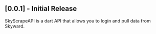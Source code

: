 ## [0.0.1] - Initial Release

SkyScrapeAPI is a dart API that allows you to login and pull data from Skyward.
